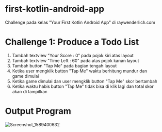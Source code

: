 # first-kotlin-android-app
Challenge pada kelas "Your First Kotlin Android App" di raywenderlich.com

# Challenge 1: Produce a Todo List
1. Tambah textview "Your Score : 0" pada pojok kiri atas layout
2. Tambah textview "Time Left : 60" pada atas pojok kanan layout
3. Tambah button "Tap Me" pada bagian tengah layout
3. Ketika user mengklik button "Tap Me" waktu berhitung mundur dan game dimulai
4. Ketika game dimulai dan user mengklik button "Tap Me" skor bertambah
5. Ketika waktu habis button "Tap Me" tidak bisa di klik lagi dan total skor akan di tampilkan

# Output Program

![Screenshot_1589400632](https://user-images.githubusercontent.com/39235653/81862706-4b585500-9594-11ea-97e8-b4146a83b44f.png)

